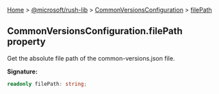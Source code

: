 [Home](./index) &gt; [@microsoft/rush-lib](./rush-lib.md) &gt; [CommonVersionsConfiguration](./rush-lib.commonversionsconfiguration.md) &gt; [filePath](./rush-lib.commonversionsconfiguration.filepath.md)

## CommonVersionsConfiguration.filePath property

Get the absolute file path of the common-versions.json file.

<b>Signature:</b>

```typescript
readonly filePath: string;
```
